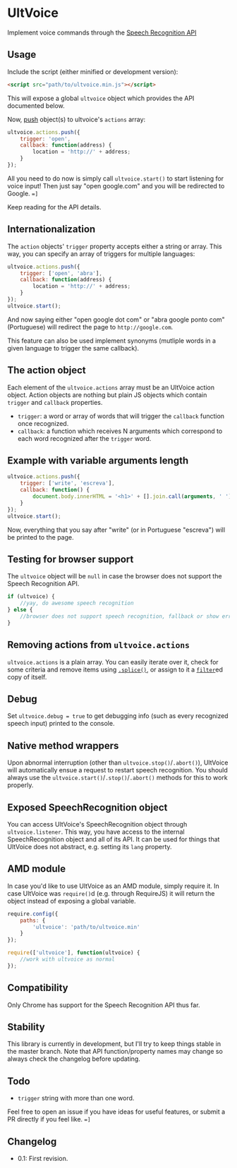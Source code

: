 UltVoice
========

Implement voice commands through the [Speech Recognition API](https://dvcs.w3.org/hg/speech-api/raw-file/tip/speechapi.html)

## Usage

Include the script (either minified or development version):
```html
<script src="path/to/ultvoice.min.js"></script>
```

This will expose a global `ultvoice` object which provides the API documented below.

Now, [push](https://developer.mozilla.org/en-US/docs/Web/JavaScript/Reference/Global_Objects/Array/push) object(s) to ultvoice's `actions` array:

```js
ultvoice.actions.push({
	trigger: 'open',
	callback: function(address) {
		location = 'http://' + address;
	}
});
```

All you need to do now is simply call `ultvoice.start()` to start listening for voice input! Then just say "open google.com" and you will be redirected to Google. `=]`

Keep reading for the API details.

## Internationalization

The `action` objects' `trigger` property accepts either a string or array. This way, you can specify an array of triggers for multiple languages:

```js
ultvoice.actions.push({
	trigger: ['open', 'abra'],
	callback: function(address) {
		location = 'http://' + address;
	}
});
ultvoice.start();
```

And now saying either "open google dot com" or "abra google ponto com" (Portuguese) will redirect the page to `http://google.com`.

This feature can also be used implement synonyms (mutliple words in a given language to trigger the same callback).

## The action object

Each element of the `ultvoice.actions` array must be an UltVoice action object. Action objects are nothing but plain JS objects which contain `trigger` and `callback` properties.

- `trigger`: a word or array of words that will trigger the `callback` function once recognized.
- `callback`: a function which receives N arguments which correspond to each word recognized after the `trigger` word.


## Example with variable arguments length

```js
ultvoice.actions.push({
	trigger: ['write', 'escreva'],
	callback: function() {
		document.body.innerHTML = '<h1>' + [].join.call(arguments, ' ') + '</h1>';
	}
});
ultvoice.start();
```
Now, everything that you say after "write" (or in Portuguese "escreva") will be printed to the page.

## Testing for browser support

The `ultvoice` object will be `null` in case the browser does not support the Speech Recognition API.

```js
if (ultvoice) {
	//yay, do awesome speech recognition
} else {
	//browser does not support speech recognition, fallback or show error/warning message
}
```

## Removing actions from `ultvoice.actions`

`ultvoice.actions` is a plain array. You can easily iterate over it, check for some criteria and remove items using [`.splice()`](https://developer.mozilla.org/en-US/docs/Web/JavaScript/Reference/Global_Objects/Array/splice), or assign to it a [`filter`](https://developer.mozilla.org/en-US/docs/Web/JavaScript/Reference/Global_Objects/Array/filter)ed copy of itself.

## Debug

Set `ultvoice.debug = true` to get debugging info (such as every recognized speech input) printed to the console.

## Native method wrappers

Upon abnormal interruption (other than `ultvoice.stop()`/`.abort()`), UltVoice will automatically ensue a request to restart speech recognition. You should always use the `ultvoice.start()`/`.stop()`/`.abort()` methods for this to work properly.

## Exposed SpeechRecognition object

You can access UltVoice's SpeechRecognition object through `ultvoice.listener`. This way, you have access to the internal SpeechRecognition object and all of its API. It can be used for things that UltVoice does not abstract, e.g. setting its `lang` property.

## AMD module

In case you'd like to use UltVoice as an AMD module, simply require it. In case UltVoice was `require()`d (e.g. through RequireJS) it will return the object instead of exposing a global variable.

```js
require.config({
    paths: {
        'ultvoice': 'path/to/ultvoice.min'
    }
});

require(['ultvoice'], function(ultvoice) {
	//work with ultvoice as normal
});
```

## Compatibility

Only Chrome has support for the Speech Recognition API thus far.

## Stability

This library is currently in development, but I'll try to keep things stable in the master branch. Note that API function/property names may change so always check the changelog before updating.

## Todo

- `trigger` string with more than one word.

Feel free to open an issue if you have ideas for useful features, or submit a PR directly if you feel like. `=]`

## Changelog

- 0.1: First revision.
